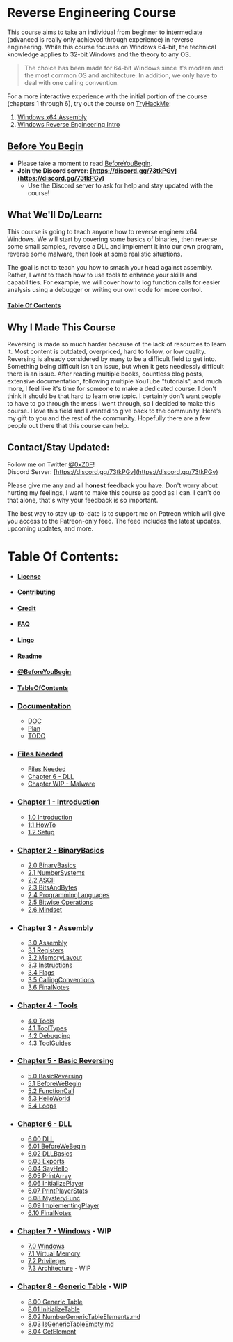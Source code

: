 # Reverse Engineering Course

This course aims to take an individual from beginner to intermediate (advanced is really only achieved through experience) in reverse engineering. While this course focuses on Windows 64-bit, the technical knowledge applies to 32-bit Windows and the theory to any OS.

> The choice has been made for 64-bit Windows since it's modern and the most common OS and architecture. In addition, we only have to deal with one calling convention.

For a more interactive experience with the initial portion of the course (chapters 1 through 6), try out the course on [TryHackMe](https://tryhackme.com/):
1. [Windows x64 Assembly](https://tryhackme.com/room/win64assembly)
2. [Windows Reverse Engineering Intro](https://tryhackme.com/room/windowsreversingintro)

## [Before You Begin](@BeforeYouBegin.md)

* Please take a moment to read [BeforeYouBegin](@BeforeYouBegin.md).
* **Join the Discord server: [https://discord.gg/73tkPGv](https://discord.gg/73tkPGv)**
    * Use the Discord server to ask for help and stay updated with the course!

## What We'll Do/Learn:
This course is going to teach anyone how to reverse engineer x64 Windows. We will start by covering some basics of binaries, then reverse some small samples, reverse a DLL and implement it into our own program, reverse some malware, then look at some realistic situations.

The goal is not to teach you how to smash your head against assembly. Rather, I want to teach how to use tools to enhance your skills and capabilities. For example, we will cover how to log function calls for easier analysis using a debugger or writing our own code for more control.

#### [Table Of Contents](TableOfContents.md)

## Why I Made This Course
Reversing is made so much harder because of the lack of resources to learn it. Most content is outdated, overpriced, hard to follow, or low quality. Reversing is already considered by many to be a difficult field to get into. Something being difficult isn't an issue, but when it gets needlessly difficult there is an issue. After reading multiple books, countless blog posts, extensive documentation, following multiple YouTube "tutorials", and much more, I feel like it's time for someone to make a dedicated course. I don't think it should be that hard to learn one topic. I certainly don't want people to have to go through the mess I went through, so I decided to make this course. I love this field and I wanted to give back to the community. Here's my gift to you and the rest of the community. Hopefully there are a few people out there that this course can help.

<a name="contact"></a>

## Contact/Stay Updated:
Follow me on Twitter [@0xZ0F](https://twitter.com/0xZ0F)!  
Discord Server: [https://discord.gg/73tkPGv](https://discord.gg/73tkPGv)  

Please give me any and all **honest** feedback you have. Don't worry about hurting my feelings, I want to make this course as good as I can. I can't do that alone, that's why your feedback is so important.

The best way to stay up-to-date is to support me on Patreon which will give you access to the Patreon-only feed. The feed includes the latest updates, upcoming updates, and more.

# Table Of Contents:
* #### [License](License.md)
* #### [Contributing](Contributing.md)
* #### [Credit](Credit.md)
* #### [FAQ](FAQ.md)
* #### [Lingo](Lingo.md)
* #### [Readme](README.md)
* #### [@BeforeYouBegin](@BeforeYouBegin.md)
* #### [TableOfContents](TableOfContents.md)

* ### [Documentation](_DOC)
    * [DOC](_DOC/DOC.md)
    * [Plan](_DOC/Plan.md)
    * [TODO](_DOC/TODO.md)

* ### [Files Needed](FilesNeeded)
  * [Files Needed](FilesNeeded/FilesNeeded.md)
  * [Chapter 6 - DLL](FilesNeeded/Chapter%206%20-%20DLL)
  * [Chapter WIP - Malware](FilesNeeded/Chapter%20WIP-%20Windows)

* ### [Chapter 1 - Introduction](Chapter%201%20-%20Introduction)
    * [1.0 Introduction](Chapter%201%20-%20Introduction/1.0%20Introduction.md)
    * [1.1 HowTo](Chapter%201%20-%20Introduction/1.1%20HowTo.md)
    * [1.2 Setup](Chapter%201%20-%20Introduction/1.2%20Setup.md)

* ### [Chapter 2 - BinaryBasics](Chapter%202%20-%20BinaryBasics)
    * [2.0 BinaryBasics](Chapter%202%20-%20BinaryBasics/2.0%20BinaryBasics.md)
    * [2.1 NumberSystems](Chapter%202%20-%20BinaryBasics/2.1%20NumberSystems.md)
    * [2.2 ASCII](Chapter%202%20-%20BinaryBasics/2.2%20ASCII.md)
    * [2.3 BitsAndBytes](Chapter%202%20-%20BinaryBasics/2.3%20BitsAndBytes.md)
    * [2.4 ProgrammingLanguages](Chapter%202%20-%20BinaryBasics/2.4%20ProgrammingLanguages.md)
    * [2.5 Bitwise Operations](Chapter%202%20-%20BinaryBasics/2.5%20BitwiseOperations.md)
    * [2.6 Mindset](Chapter%202%20-%20BinaryBasics/2.6%20Mindset.md)

* ### [Chapter 3 - Assembly](Chapter%203%20-%20Assembly)
    * [3.0 Assembly](Chapter%203%20-%20Assembly/3.0%20Assembly.md)
    * [3.1 Registers](Chapter%203%20-%20Assembly/3.1%20Registers.md)
    * [3.2 MemoryLayout](Chapter%203%20-%20Assembly/3.2%20MemoryLayout.md)
    * [3.3 Instructions](Chapter%203%20-%20Assembly/3.3%20Instructions.md)
    * [3.4 Flags](Chapter%203%20-%20Assembly/3.4%20Flags.md)
    * [3.5 CallingConventions](Chapter%203%20-%20Assembly/3.5%20CallingConventions.md)
    * [3.6 FinalNotes](Chapter%203%20-%20Assembly/3.6%20FinalNotes.md)

* ### [Chapter 4 - Tools](Chapter%204%20-%20Tools)
    * [4.0 Tools](Chapter%204%20-%20Tools/4.0%20Tools.md)
    * [4.1 ToolTypes](Chapter%204%20-%20Tools/4.1%20ToolTypes.md)
    * [4.2 Debugging](Chapter%204%20-%20Tools/4.2%20Debugging.md)
    * [4.3 ToolGuides](Chapter%204%20-%20Tools/4.3%20ToolGuides.md)

* ### [Chapter 5 - Basic Reversing](Chapter%205%20-%20BasicReversing)
    * [5.0 BasicReversing](Chapter%205%20-%20BasicReversing/5.0%20BasicReversing.md)
    * [5.1 BeforeWeBegin](Chapter%205%20-%20BasicReversing/5.1%20BeforeWeBegin.md)
    * [5.2 FunctionCall](Chapter%205%20-%20BasicReversing/5.2%20FunctionCall.md)
    * [5.3 HelloWorld](Chapter%205%20-%20BasicReversing/5.3%20HelloWorld.md)
    * [5.4 Loops](Chapter%205%20-%20BasicReversing/5.4%20Loops.md)

* ### [Chapter 6 - DLL](Chapter%206%20-%20DLL)
    * [6.00 DLL](Chapter%206%20-%20DLL/6.00%20DLL.md)
    * [6.01 BeforeWeBegin](Chapter%206%20-%20DLL/6.01%20BeforeWeBegin.md)
    * [6.02 DLLBasics](Chapter%206%20-%20DLL/6.02%20DLLBasics.md)
    * [6.03 Exports](Chapter%206%20-%20DLL/6.03%20Exports.md)
    * [6.04 SayHello](Chapter%206%20-%20DLL/6.04%20SayHello.md)
    * [6.05 PrintArray](Chapter%206%20-%20DLL/6.05%20PrintArray.md)
    * [6.06 InitializePlayer](Chapter%206%20-%20DLL/6.06%20InitializePlayer.md)
    * [6.07 PrintPlayerStats](Chapter%206%20-%20DLL/6.07%20PrintPlayerStats.md)
    * [6.08 MysteryFunc](Chapter%206%20-%20DLL/6.08%20MysteryFunc.md)
    * [6.09 ImplementingPlayer](Chapter%206%20-%20DLL/6.09%20ImplementingPlayer.md)
    * [6.10 FinalNotes](Chapter%206%20-%20DLL/6.10%20FinalNotes.md)

* ### [Chapter 7 - Windows](Chapter%207%20-%20Windows) - WIP
    * [7.0 Windows](Chapter%207%20-%20Windows/7.0%20Windows.md)
    * [7.1 Virtual Memory](Chapter%207%20-%20Windows/7.1%20VirtualMemory.md)
    * [7.2 Privileges](Chapter%207%20-%20Windows/7.2%20Privileges.md)
    * [7.3 Architecture](Chapter%207%20-%20Windows/7.3%20Architecture.md) - WIP

* ### [Chapter 8 - Generic Table](Chapter%208%20-%20Generic%20Table) - WIP
    * [8.00 Generic Table](Chapter%208%20-%20Generic%20Table/8.00%20GenericTable.md)
    * [8.01 InitializeTable](Chapter%208%20-%20Generic%20Table/8.01%20InitializeTable.md)
    * [8.02 NumberGenericTableElements.md](Chapter%208%20-%20Generic%20Table/8.02%20NumberGenericTableElements.md)
    * [8.03 IsGenericTableEmpty.md](Chapter%208%20-%20Generic%20Table/8.03%20IsGenericTableEmpty.md)
    * [8.04 GetElement](Chapter%208%20-%20Generic%20Table/8.04%20GetElement.md)